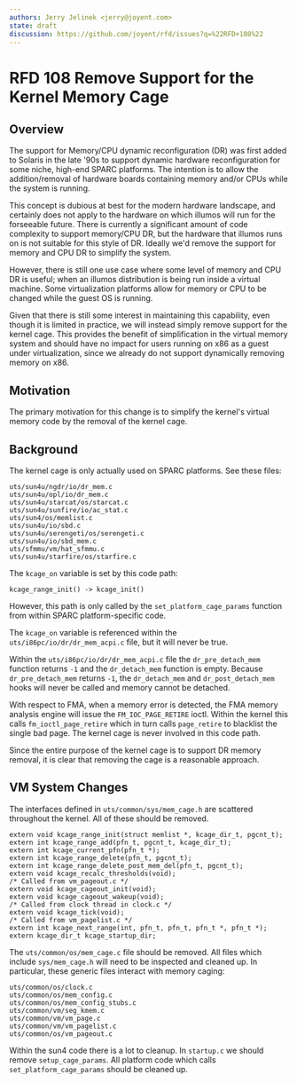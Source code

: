 ```yaml
---
authors: Jerry Jelinek <jerry@joyent.com>
state: draft
discussion: https://github.com/joyent/rfd/issues?q=%22RFD+108%22
---
```


# RFD 108 Remove Support for the Kernel Memory Cage

## Overview

The support for Memory/CPU dynamic reconfiguration (DR) was first added to
Solaris in the late '90s to support dynamic hardware reconfiguration for some
niche, high-end SPARC platforms. The intention is to allow the addition/removal
of hardware boards containing memory and/or CPUs while the system is running.

This concept is dubious at best for the modern hardware landscape, and certainly
does not apply to the hardware on which illumos will run for the forseeable
future. There is currently a significant amount of code complexity to support
memory/CPU DR, but the hardware that illumos runs on is not suitable for this
style of DR. Ideally we'd remove the support for memory and CPU DR to simplify
the system.

However, there is still one use case where some level of memory and CPU DR is
useful; when an illumos distribution is being run inside a virtual machine.
Some virtualization platforms allow for memory or CPU to be changed while the
guest OS is running.

Given that there is still some interest in maintaining this capability, even
though it is limited in practice, we will instead simply remove support for the
kernel cage. This provides the benefit of simplification in the virtual memory
system and should have no impact for users running on x86 as a guest under
virtualization, since we already do not support dynamically removing memory
on x86.

## Motivation

The primary motivation for this change is to simplify the kernel's virtual
memory code by the removal of the kernel cage.

## Background

The kernel cage is only actually used on SPARC platforms. See these files:

    uts/sun4u/ngdr/io/dr_mem.c
    uts/sun4u/opl/io/dr_mem.c
    uts/sun4u/starcat/os/starcat.c
    uts/sun4u/sunfire/io/ac_stat.c
    uts/sun4/os/memlist.c
    uts/sun4u/io/sbd.c
    uts/sun4u/serengeti/os/serengeti.c
    uts/sun4u/io/sbd_mem.c
    uts/sfmmu/vm/hat_sfmmu.c
    uts/sun4u/starfire/os/starfire.c

The `kcage_on` variable is set by this code path:

    kcage_range_init() -> kcage_init()

However, this path is only called by the `set_platform_cage_params` function
from within SPARC platform-specific code.

The `kcage_on` variable is referenced within the `uts/i86pc/io/dr/dr_mem_acpi.c`
file, but it will never be true.

Within the `uts/i86pc/io/dr/dr_mem_acpi.c` file the `dr_pre_detach_mem`
function returns `-1` and the `dr_detach_mem` function is empty. Because
`dr_pre_detach_mem` returns `-1`, the `dr_detach_mem` and
`dr_post_detach_mem` hooks will never be called and memory cannot be detached.

With respect to FMA, when a memory error is detected, the FMA memory analysis
engine will issue the `FM_IOC_PAGE_RETIRE` ioctl. Within the kernel this
calls `fm_ioctl_page_retire` which in turn calls `page_retire` to blacklist
the single bad page. The kernel cage is never involved in this code path.

Since the entire purpose of the kernel cage is to support DR memory removal, it
is clear that removing the cage is a reasonable approach.

## VM System Changes

The interfaces defined in `uts/common/sys/mem_cage.h` are scattered throughout
the kernel. All of these should be removed.

    extern void kcage_range_init(struct memlist *, kcage_dir_t, pgcnt_t);
    extern int kcage_range_add(pfn_t, pgcnt_t, kcage_dir_t);
    extern int kcage_current_pfn(pfn_t *);
    extern int kcage_range_delete(pfn_t, pgcnt_t);
    extern int kcage_range_delete_post_mem_del(pfn_t, pgcnt_t);
    extern void kcage_recalc_thresholds(void);
    /* Called from vm_pageout.c */
    extern void kcage_cageout_init(void);
    extern void kcage_cageout_wakeup(void);
    /* Called from clock thread in clock.c */
    extern void kcage_tick(void);
    /* Called from vm_pagelist.c */
    extern int kcage_next_range(int, pfn_t, pfn_t, pfn_t *, pfn_t *);
    extern kcage_dir_t kcage_startup_dir;

The `uts/common/os/mem_cage.c` file should be removed. All files which
include `sys/mem_cage.h` will need to be inspected and cleaned up.
In particular, these generic files interact with memory caging:

    uts/common/os/clock.c
    uts/common/os/mem_config.c
    uts/common/os/mem_config_stubs.c
    uts/common/vm/seg_kmem.c
    uts/common/vm/vm_page.c
    uts/common/vm/vm_pagelist.c
    uts/common/os/vm_pageout.c

Within the sun4 code there is a lot to cleanup. In `startup.c` we should remove
`setup_cage_params`. All platform code which calls `set_platform_cage_params`
should be cleaned up.
